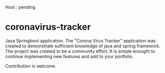 Host : pending

# coronavirus-tracker

Java Springboot application. The "Corona Virus Tracker" application was created to demonstrate sufficient knowledge of java and spring framework. The project was created to be a community effort. It is simple enought to continue implementing new features and add to your portfolio.

Contribution is welcome.
